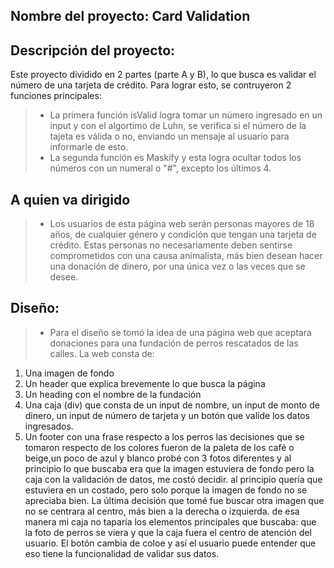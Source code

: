 ## Nombre del proyecto: Card Validation 

## Descripción del proyecto:
Este proyecto dividido en 2 partes (parte A y B), lo que busca es validar el número de una tarjeta de crédito. Para lograr esto, se contruyeron 2 funciones principales:
> - La primera función isValid logra tomar un número ingresado en un input y con el algortimo de Luhn, se verifica si el número de la tajeta es válida o no, enviando un mensaje al usuario para informarle de esto.
> - La segunda función es Maskify y esta logra ocultar todos los números con un numeral o "#", excepto los últimos 4. 
> 
## A quien va dirigido
> - Los usuarios de esta página web serán personas mayores de 18 años, de cualquier género y condición que tengan una tarjeta de crédito. Estas personas no necesariamente deben sentirse comprometidos con una causa animalista, más bien desean hacer una donación de dinero, por una única vez o las veces que se desee.

## Diseño:
>- Para el diseño se tomó la idea de una página web que aceptara donaciones para una fundación de perros rescatados de las calles. La web consta de:
1. Una imagen de fondo
2. Un header que explica brevemente lo que busca la página
3. Un heading con el nombre de la fundación 
4. Una caja (div) que consta de un input de nombre, un input de monto de dinero, un input de número de tarjeta y un botón que valide los datos ingresados.
5. Un footer con una frase respecto a los perros
las decisiones que se tomaron respecto de los colores fueron de la paleta de los café o beige,un poco de azul y blanco probé con 3 fotos diferentes y al principio lo que buscaba era que la imagen estuviera de fondo pero la caja con la validación de datos, me costó decidir. al principio quería que estuviera en un costado, pero solo porque la imagen de fondo no se apreciaba bien. La última decisión que tomé fue buscar otra imagen que no se centrara al centro, más bien a la derecha o izquierda. de esa manera mi caja no taparía los elementos principales que buscaba: que la foto de perros se viera y que la caja fuera el centro de atención del usuario. El botón cambia de coloe y así el usuario puede entender que eso tiene la funcionalidad de validar sus datos.
